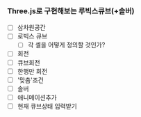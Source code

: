 ### Three.js로 구현해보는 루빅스큐브(+솔버)
 - [ ] 삼차원공간
 - [ ] 로빅스 큐브
   - [ ] 각 셀을 어떻게 정의할 것인가?
 - [ ] 회전
 - [ ] 큐브회전
 - [ ] 한행만 회전
 - [ ] '맞춤'조건
 - [ ] 솔버
 - [ ] 애니메이션추가
 - [ ] 현재 큐브상태 입력받기
